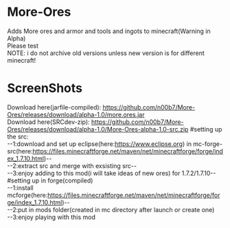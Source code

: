 # More-Ores                                                                                                             
Adds More ores and armor and tools and ingots to minecraft(Warning in Alpha)                                            
Please test    
NOTE: i do not archive old versions unless new version is for different minecraft!                                      
# ScreenShots                                                                                                           
Download here(jarfile-compiled): https://github.com/n00b7/More-Ores/releases/download/alpha-1.0/more.ores.jar            
Download here(SRCdev-zip): https://github.com/n00b7/More-Ores/releases/download/alpha-1.0/More-Ores-alpha-1.0-src.zip
#setting up the src:                                                                                                    
--1:download and set up eclipse(here:https://www.eclipse.org) in                                                        mc-forge-src(here:https://files.minecraftforge.net/maven/net/minecraftforge/forge/index_1.7.10.html)--                  
--2:extract src and merge with exsisting src--                                                                          
--3:enjoy adding to this mod(i will take ideas of new ores) for 1.7.2/1.7.10--                                          
#setting up in forge(compiled)                                                                                          
--1:install mcforge(here:https://files.minecraftforge.net/maven/net/minecraftforge/forge/index_1.7.10.html)--           
--2:put in mods folder(created in mc directory after launch or create one)                                              
--3:enjoy playing with this mod

